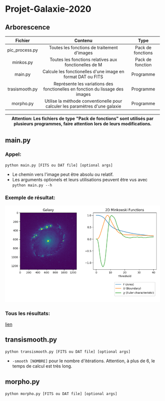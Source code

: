 # Projet-Galaxie-2020

## Arborescence

| Fichier | Contenu | Type |
| :-----: | :-----: | :-----: |
| pic_process.py | Toutes les fonctions de traitement d'images | Pack de fonctions |
| minkos.py | Toutes les fonctions relatives aux fonctionelles de M | Pack de fonction |
| main.py | Calcule les fonctionelles d'une image en format DAT ou FITS | Programme |
| trasismooth.py | Représente les variations des fonctionelles en fonction du lissage des images | Programme |
| morpho.py | Utilise la méthode conventionelle pour calculer les paramètres d'une galaxie | Programme |

| **Attention: Les fichiers de type "Pack de fonctions" sont utilisés par plusieurs programmes, faire attention lors de leurs modifications.** |
| --- |

## main.py

### Appel:
  `python main.py [FITS ou DAT file] [optional args]`

  - Le chemin vers l'image peut être absolu ou relatif.
  - Les arguments optionels et leurs utilisations peuvent être vus avec `python main.py --h`


### Exemple de résultat:
  ![alt text][Test1]

### Tous les résultats:
  [lien](all_res.md)


## transismooth.py
  `python transismooth.py [FITS ou DAT file] [optional args]`

  - `-smooth [NOMBRE]` pour le nombre d'itérations. Attention, à plus de 6, le temps de calcul est très long.

## morpho.py
  `python morpho.py [FITS ou DAT file] [optional args]`




[Test1]: img/yesyes.png "SuperLesFonctionelles"
